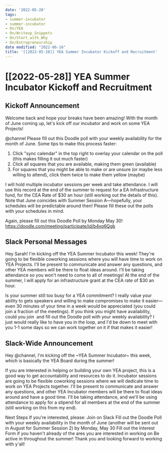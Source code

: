 ```yaml
---
date: '2022-05-28'
tags:
- summer-incubator
- summer-incubator
- On/YEA
- On/Writeup_Snippets
- On/Start_with_Why
- On/Entrepreneurship
date modified: "2022-06-16"
title: '[[2022-05-28]] YEA Summer Incubator Kickoff and Recruitment'
---
```


# [[2022-05-28]] YEA Summer Incubator Kickoff and Recruitment

## Kickoff Announcement
Welcome back and hope your breaks have been amazing! With the month of June coming up, let's kick off our incubator and work on some YEA Projects!

@channel Please fill out this Doodle poll with your weekly availability for the month of June. Some tips to make this process faster:
1. Click "sync calendar" in the top right to overlay your calendar on the poll (this makes filling it out much faster)
2. Click all squares that you are available, making them green (available)
3. For squares that you might be able to make or are unsure (or maybe less willing to attend), click them twice to make them yellow (maybe)

I will hold multiple incubator sessions per week and take attendance. I will use this record at the end of the summer to request for a EA Infrastructure fund, for the CEA Rate of $30 an hour (still working out the details of this). Note that June coincides with Summer Session A—hopefully, your schedules will be predictable around then! Please fill these out the polls with your schedules in mind.

Again, please fill out this Doodle Poll by Monday May 30! https://doodle.com/meeting/participate/id/b4xg6Qgb

## Slack Personal Messages
Hey Sarah! I'm kicking off the YEA Summer Incubator this week! They're going to be flexible coworking sessions where you will have time to work on YEA Projects. I'll be present to communicate and answer any questions, and other YEA members will be there to float ideas around. I'll be taking attendance so you won't need to come to all of meetings! At the end of the summer, I will apply for an infrastructure grant at the CEA rate of $30 an hour.

Is your summer still too busy for a YEA commitment? I really value your  ability to gets speakers and willing to make compromises to make it easier—even 30 minutes of your time in a week would be appreciated (you could join a fraction of the meetings). If you think you might have availability, could you join [](https://yaleea.slack.com/archives/C03F3K0L43E) and fill out the Doodle poll with your weekly availability? I just would really like to have you in the loop, and I'd be down to meet with you 1-1 some days so we can work together on it if that makes it easier!

## Slack-Wide Announcement
Hey @channel, I'm kicking off the ~YEA Summer Incubator~ this week, which is basically the YEA Board during the summer!

If you are interested in helping or building your own YEA project, this is a good way to get accountability and resources to do it. Incubator sessions are going to be flexible coworking sessions where we will dedicate time to work on YEA Projects together. I'll be present to communicate and answer any questions, and other YEA Incubator members will be there to float ideas around and have a good time. I'll be taking attendance, and we'll be using attendance to apply for a stipend for all members at the end of the summer (still working on this from my end).

Next Steps
If you're interested, please:
Join on Slack
Fill out the Doodle Poll with your weekly availability in the month of June (another will be sent out in August for Summer Session 2) by Monday, May 30
Fill out the Interest Form if you haven't already of the ares you are interested in working on
Be active in throughout the summer!
Thank you and looking forward to working with y'all!
